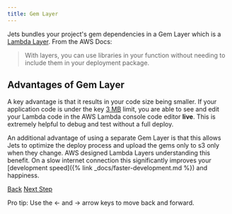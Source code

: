 ```yaml
---
title: Gem Layer
---
```


Jets bundles your project's gem dependencies in a Gem Layer which is a [Lambda Layer](https://docs.aws.amazon.com/lambda/latest/dg/configuration-layers.html). From the AWS Docs:

> With layers, you can use libraries in your function without needing to include them in your deployment package.

## Advantages of Gem Layer

A key advantage is that it results in your code size being smaller. If your application code is under the key [3 MB](https://docs.aws.amazon.com/lambda/latest/dg/limits.html) limit, you are able to see and edit your Lambda code in the AWS Lambda console code editor **live**.  This is extremely helpful to debug and test without a full deploy.

An additional advantage of using a separate Gem Layer is that this allows Jets to optimize the deploy process and upload the gems only to s3 only when they change.  AWS designed Lambda Layers understanding this benefit. On a slow internet connection this significantly improves your [development speed]({% link _docs/faster-development.md %}) and happiness.

<a id="prev" class="btn btn-basic" href="{% link _docs/faster-development.md %}">Back</a>
<a id="next" class="btn btn-primary" href="{% link _docs/upgrading.md %}">Next Step</a>
<p class="keyboard-tip">Pro tip: Use the <- and -> arrow keys to move back and forward.</p>
